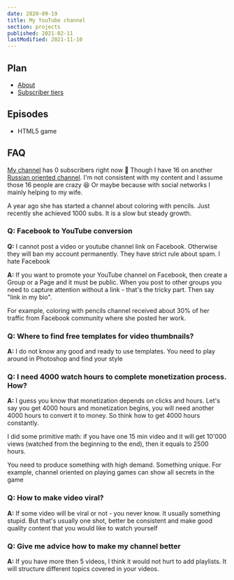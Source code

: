 ```yaml
---
date: 2020-09-19
title: My YouTube channel
section: projects
published: 2021-02-11
lastModified: 2021-11-10
---
```


## Plan

- [About](/youtube/about)
- [Subscriber tiers](/youtube/subscribers)


## Episodes

- HTML5 game


## FAQ

[My channel](https://www.youtube.com/channel/UC7JDwFPt-Wu_rMB4-g-ePug) has 0 subscribers right now 🤠 Though I have 16 on another [Russian oriented channel](https://www.youtube.com/user/stakanmartini). I'm not consistent with my content and I assume those 16 people are crazy 😆 Or maybe because with social networks I mainly helping to my wife.

A year ago she has started a channel about coloring with pencils. Just recently she achieved 1000 subs. It is a slow but steady growth.

### Q: Facebook to YouTube conversion

**Q:** I cannot post a video or youtube channel link on Facebook. Otherwise they will ban my account permanently. They have strict rule about spam. I hate Facebook

**A:** If you want to promote your YouTube channel on Facebook, then create a Group or a Page and it must be public. When you post to other groups you need to capture attention without a link - that's the tricky part. Then say "link in my bio".

For example, coloring with pencils channel received about 30% of her traffic from Facebook community where she posted her work.

### Q: Where to find free templates for video thumbnails?

**A:** I do not know any good and ready to use templates. You need to play around in Photoshop and find your style

### Q: I need 4000 watch hours to complete monetization process. How?

**A:** I guess you know that monetization depends on clicks and hours. Let's say you get 4000 hours and monetization begins, you will need another 4000 hours to convert it to money. So think how to get 4000 hours constantly.

I did some primitive math: if you have one 15 min video and it will get 10'000 views (watched from the beginning to the end), then it equals to 2500 hours.

You need to produce something with high demand. Something unique. For example, channel oriented on playing games can show all secrets in the game

### Q: How to make video viral?

**A:** If some video will be viral or not - you never know. It usually something stupid. But that's usually one shot, better be consistent and make good quality content that you would like to watch yourself

### Q: Give me advice how to make my channel better

**A:** If you have more then 5 videos, I think it would not hurt to add playlists. It will structure different topics covered in your videos.